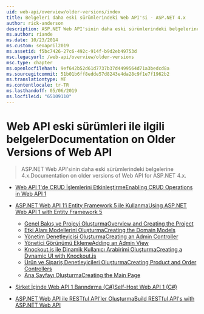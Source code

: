 ```yaml
---
uid: web-api/overview/older-versions/index
title: Belgeleri daha eski sürümlerindeki Web API'si - ASP.NET 4.x
author: rick-anderson
description: ASP.NET Web API'sinin daha eski sürümlerindeki belgelerine 4.x.
ms.author: riande
ms.date: 10/23/2014
ms.custom: seoapril2019
ms.assetid: f5bc7426-27c6-492c-914f-b9d2eb49753d
msc.legacyurl: /web-api/overview/older-versions
msc.type: chapter
ms.openlocfilehash: 9ef642b52d61d7737b37d4499564d71a3bedcd8a
ms.sourcegitcommit: 51b01b6ff8edde57d8243e4da28c9f1e7f1962b2
ms.translationtype: MT
ms.contentlocale: tr-TR
ms.lasthandoff: 05/06/2019
ms.locfileid: "65109110"
---
```

# <a name="documentation-on-older-versions-of-web-api"></a><span data-ttu-id="58825-103">Web API eski sürümleri ile ilgili belgeler</span><span class="sxs-lookup"><span data-stu-id="58825-103">Documentation on Older Versions of Web API</span></span>

> <span data-ttu-id="58825-104">ASP.NET Web API'sinin daha eski sürümlerindeki belgelerine 4.x.</span><span class="sxs-lookup"><span data-stu-id="58825-104">Documentation on older versions of Web API for ASP.NET 4.x.</span></span>

- [<span data-ttu-id="58825-105">Web API 1'de CRUD İşlemlerini Etkinleştirme</span><span class="sxs-lookup"><span data-stu-id="58825-105">Enabling CRUD Operations in Web API 1</span></span>](creating-a-web-api-that-supports-crud-operations.md)
- [<span data-ttu-id="58825-106">ASP.NET Web API 1’i Entity Framework 5 ile Kullanma</span><span class="sxs-lookup"><span data-stu-id="58825-106">Using ASP.NET Web API 1 with Entity Framework 5</span></span>](using-web-api-1-with-entity-framework-5/index.md)

    - [<span data-ttu-id="58825-107">Genel Bakış ve Projeyi Oluşturma</span><span class="sxs-lookup"><span data-stu-id="58825-107">Overview and Creating the Project</span></span>](using-web-api-1-with-entity-framework-5/using-web-api-with-entity-framework-part-1.md)
    - [<span data-ttu-id="58825-108">Etki Alanı Modellerini Oluşturma</span><span class="sxs-lookup"><span data-stu-id="58825-108">Creating the Domain Models</span></span>](using-web-api-1-with-entity-framework-5/using-web-api-with-entity-framework-part-2.md)
    - [<span data-ttu-id="58825-109">Yönetim Denetleyicisi Oluşturma</span><span class="sxs-lookup"><span data-stu-id="58825-109">Creating an Admin Controller</span></span>](using-web-api-1-with-entity-framework-5/using-web-api-with-entity-framework-part-3.md)
    - [<span data-ttu-id="58825-110">Yönetici Görünümü Ekleme</span><span class="sxs-lookup"><span data-stu-id="58825-110">Adding an Admin View</span></span>](using-web-api-1-with-entity-framework-5/using-web-api-with-entity-framework-part-4.md)
    - [<span data-ttu-id="58825-111">Knockout.js ile Dinamik Kullanıcı Arabirimi Oluşturma</span><span class="sxs-lookup"><span data-stu-id="58825-111">Creating a Dynamic UI with Knockout.js</span></span>](using-web-api-1-with-entity-framework-5/using-web-api-with-entity-framework-part-5.md)
    - [<span data-ttu-id="58825-112">Ürün ve Sipariş Denetleyicileri Oluşturma</span><span class="sxs-lookup"><span data-stu-id="58825-112">Creating Product and Order Controllers</span></span>](using-web-api-1-with-entity-framework-5/using-web-api-with-entity-framework-part-6.md)
    - [<span data-ttu-id="58825-113">Ana Sayfayı Oluşturma</span><span class="sxs-lookup"><span data-stu-id="58825-113">Creating the Main Page</span></span>](using-web-api-1-with-entity-framework-5/using-web-api-with-entity-framework-part-7.md)
- [<span data-ttu-id="58825-114">Şirket İçinde Web API 1 Barındırma (C#)</span><span class="sxs-lookup"><span data-stu-id="58825-114">Self-Host Web API 1 (C#)</span></span>](self-host-a-web-api.md)
- [<span data-ttu-id="58825-115">ASP.NET Web API ile RESTful API’ler Oluşturma</span><span class="sxs-lookup"><span data-stu-id="58825-115">Build RESTful API's with ASP.NET Web API</span></span>](build-restful-apis-with-aspnet-web-api.md)
